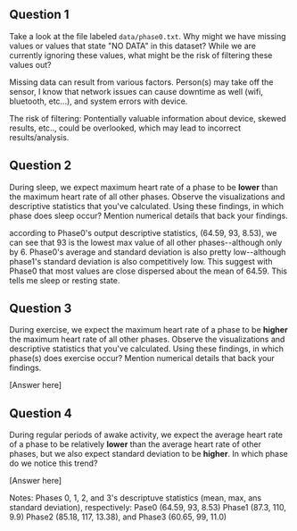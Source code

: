 ## Question 1

Take a look at the file labeled `data/phase0.txt`. Why might we have missing values or values that state "NO DATA" in this dataset? While we are currently ignoring these values, what might be the risk of filtering these values out?

Missing data can result from various factors. Person(s) may take off the sensor, I know that network issues can cause downtime as well (wifi, bluetooth, etc...), and system errors with device. 

The risk of filtering: Pontentially valuable information about device, skewed results, etc.., could be overlooked, which may lead to incorrect results/analysis. 

## Question 2

During sleep, we expect maximum heart rate of a phase to be **lower** than the maximum heart rate of all other phases. Observe the visualizations and descriptive statistics that you've calculated. Using these findings, in which phase does sleep occur? Mention numerical details that back your findings.

according to Phase0's output descriptive statistics, (64.59, 93, 8.53), we can see that 93 is the lowest max value of all other phases--although only by 6. Phase0's average and standard deviation is also pretty low--although phase1's standard deviation is also competitively low. This suggest with Phase0 that most values are close dispersed about the mean of 64.59. This tells me sleep or resting state. 

## Question 3

During exercise, we expect the maximum heart rate of a phase to be **higher** the maximum heart rate of all other phases. Observe the visualizations and descriptive statistics that you've calculated. Using these findings, in which phase(s) does exercise occur? Mention numerical details that back your findings. 

[Answer here]

## Question 4

During regular periods of awake activity, we expect the average heart rate of a phase to be relatively **lower** than the average heart rate of other phases, but we also expect standard deviation to be **higher**. In which phase do we notice this trend?

[Answer here]

Notes: Phases 0, 1, 2, and 3's descriptuve statistics (mean, max, ans standard deviation), respectively:
Pase0 (64.59, 93, 8.53)
Phase1 (87.3, 110, 9.9)
Phase2 (85.18, 117, 13.38), and 
Phase3 (60.65, 99, 11.0)
